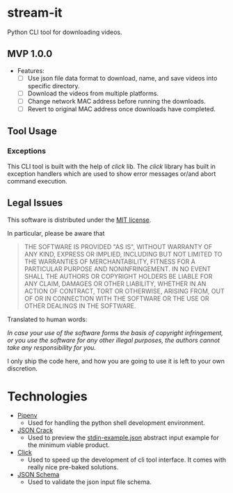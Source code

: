 # stream-it

Python CLI tool for downloading videos.

## MVP 1.0.0

- Features:
  - [ ] Use json file data format to download, name, and save videos into specific directory.
  - [ ] Download the videos from multiple platforms.
  - [ ] Change network MAC address before running the downloads.
  - [ ] Revert to original MAC address once downloads have completed.

## Tool Usage

### Exceptions

This CLI tool is built with the help of _click_ lib. The _click_ library has built in exception handlers which are used to show error messages or/and abort command execution.

## Legal Issues

This software is distributed under the [MIT license](https://raw.github.com/manojlovic1998/stream-it/master/LICENSE).

In particular, please be aware that

> THE SOFTWARE IS PROVIDED "AS IS", WITHOUT WARRANTY OF ANY KIND, EXPRESS OR
> IMPLIED, INCLUDING BUT NOT LIMITED TO THE WARRANTIES OF MERCHANTABILITY,
> FITNESS FOR A PARTICULAR PURPOSE AND NONINFRINGEMENT. IN NO EVENT SHALL THE
> AUTHORS OR COPYRIGHT HOLDERS BE LIABLE FOR ANY CLAIM, DAMAGES OR OTHER
> LIABILITY, WHETHER IN AN ACTION OF CONTRACT, TORT OR OTHERWISE, ARISING FROM,
> OUT OF OR IN CONNECTION WITH THE SOFTWARE OR THE USE OR OTHER DEALINGS IN THE
> SOFTWARE.

Translated to human words:

_In case your use of the software forms the basis of copyright infringement, or you use the software for any other illegal purposes, the authors cannot take any responsibility for you._

I only ship the code here, and how you are going to use it is left to your own discretion.

# Technologies

- [Pipenv](https://pipenv.pypa.io/en/latest/)
  - Used for handling the python shell development environment.
- [JSON Crack](https://jsoncrack.com/)
  - Used to preview the [stdin-example.json]("./stdin-example.json") abstract input example for the minimum viable product.
- [Click](https://click.palletsprojects.com/en/8.1.x/#documentation)
  - Used to speed up the development of cli tool interface. It comes with really nice pre-baked solutions.
- [JSON Schema](https://json-schema.org/implementations.html)
  - Used to validate the json input file schema.
